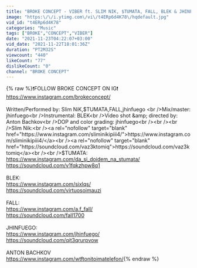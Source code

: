 ```yaml
---
title: "BROKE CONCEPT - VIBER ft. SLIM NIK, $TUMATA, FALL, BLEK & JHINFUEGO"
image: "https:\/\/i.ytimg.com\/vi\/t4ERp6d4K78\/hqdefault.jpg"
vid_id: "t4ERp6d4K78"
categories: "Music"
tags: ["BROKE","CONCEPT","VIBER"]
date: "2021-11-23T04:22:07+03:00"
vid_date: "2021-11-22T18:01:36Z"
duration: "PT2M32S"
viewcount: "440"
likeCount: "77"
dislikeCount: "0"
channel: "BROKE CONCEPT"
---
```

{% raw %}❗FOLLOW BROKE CONCEPT ON IG❗<br /><a rel="nofollow" target="blank" href="https://www.instagram.com/brokeconcept/​">https://www.instagram.com/brokeconcept/​</a><br /><br />Written/Performed by: Slim NiK,$TUMATA,FALL,jhinfuego <br />Mix/master: jhinfuego<br />Instrumental: BLEK<br />Video shot &amp; directed by: Anton Bachkov<br />DOP and color grading: jhinfuego<br /><br /><br />Slim Nik:<br /><a rel="nofollow" target="blank" href="https://www.instagram.com/sliminikipiii4/">https://www.instagram.com/sliminikipiii4/</a><br /><a rel="nofollow" target="blank" href="https://soundcloud.com/vaz3ktomiq">https://soundcloud.com/vaz3ktomiq</a><br /><br />$TUMATA:<br /><a rel="nofollow" target="blank" href="https://www.instagram.com/da_si_doidem_na_stumata/">https://www.instagram.com/da_si_doidem_na_stumata/</a><br /><a rel="nofollow" target="blank" href="https://soundcloud.com/v1fqkzhpw8q1">https://soundcloud.com/v1fqkzhpw8q1</a><br /><br />BLEK:<br /><a rel="nofollow" target="blank" href="https://www.instagram.com/sixlqs/">https://www.instagram.com/sixlqs/</a><br /><a rel="nofollow" target="blank" href="https://soundcloud.com/virtuosoimauzi">https://soundcloud.com/virtuosoimauzi</a><br /><br />FALL:<br /><a rel="nofollow" target="blank" href="https://www.instagram.com/a.f_fall/">https://www.instagram.com/a.f_fall/</a><br /><a rel="nofollow" target="blank" href="https://soundcloud.com/fall1700">https://soundcloud.com/fall1700</a><br /><br />JHINFUEGO:<br /><a rel="nofollow" target="blank" href="https://www.instagram.com/jhinfuego/">https://www.instagram.com/jhinfuego/</a><br /><a rel="nofollow" target="blank" href="https://soundcloud.com/qit3qrurpvow">https://soundcloud.com/qit3qrurpvow</a><br /><br />ANTON BACHKOV<br /><a rel="nofollow" target="blank" href="https://www.instagram.com/wtftonitoimatelefon/">https://www.instagram.com/wtftonitoimatelefon/</a>{% endraw %}
